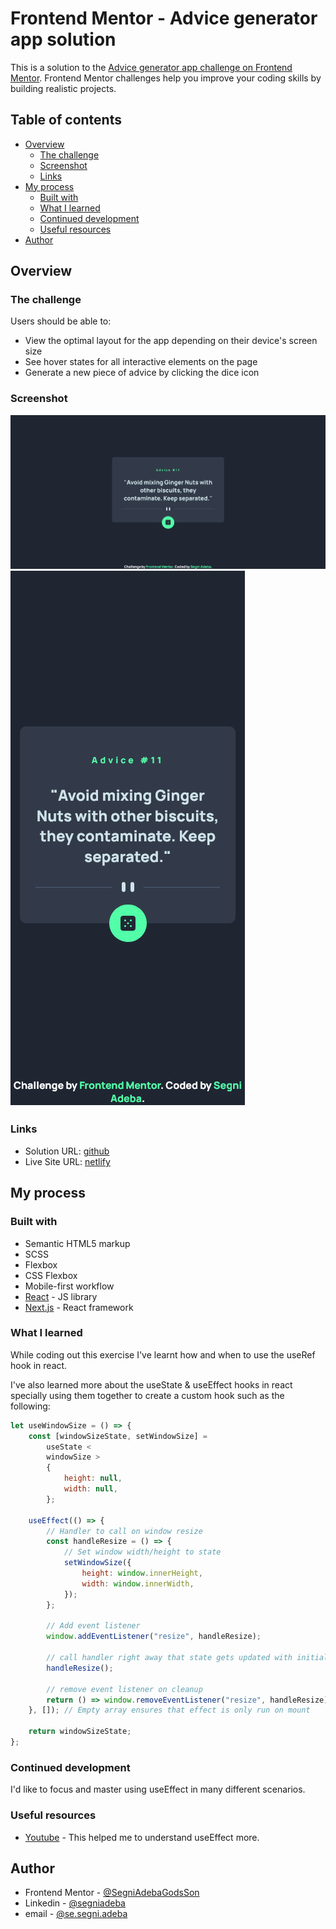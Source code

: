 # Frontend Mentor - Advice generator app solution

This is a solution to the [Advice generator app challenge on Frontend Mentor](https://www.frontendmentor.io/challenges/advice-generator-app-QdUG-13db). Frontend Mentor challenges help you improve your coding skills by building realistic projects.

## Table of contents

- [Overview](#overview)
  - [The challenge](#the-challenge)
  - [Screenshot](#screenshot)
  - [Links](#links)
- [My process](#my-process)
  - [Built with](#built-with)
  - [What I learned](#what-i-learned)
  - [Continued development](#continued-development)
  - [Useful resources](#useful-resources)
- [Author](#author)

## Overview

### The challenge

Users should be able to:

- View the optimal layout for the app depending on their device's screen size
- See hover states for all interactive elements on the page
- Generate a new piece of advice by clicking the dice icon

### Screenshot

![](./screenshot-mobile.png)
![](./screenshot-desktop.png)

### Links

- Solution URL: [github](https://github.com/SegniAdebaGodsSon/Frontend-Mentor/tree/master/Advice%20generator%20app/advice-generator-app)
- Live Site URL: [netlify](https://rad-pavlova-b640a3.netlify.app/)

## My process

### Built with

- Semantic HTML5 markup
- SCSS
- Flexbox
- CSS Flexbox
- Mobile-first workflow
- [React](https://reactjs.org/) - JS library
- [Next.js](https://nextjs.org/) - React framework

### What I learned

While coding out this exercise I've learnt how and when to use the useRef hook in react.

I've also learned more about the useState & useEffect hooks in react specially using them together to create a custom hook such as the following:

```js
let useWindowSize = () => {
	const [windowSizeState, setWindowSize] =
		useState <
		windowSize >
		{
			height: null,
			width: null,
		};

	useEffect(() => {
		// Handler to call on window resize
		const handleResize = () => {
			// Set window width/height to state
			setWindowSize({
				height: window.innerHeight,
				width: window.innerWidth,
			});
		};

		// Add event listener
		window.addEventListener("resize", handleResize);

		// call handler right away that state gets updated with initial window size
		handleResize();

		// remove event listener on cleanup
		return () => window.removeEventListener("resize", handleResize);
	}, []); // Empty array ensures that effect is only run on mount

	return windowSizeState;
};
```

### Continued development

I'd like to focus and master using useEffect in many different scenarios.

### Useful resources

- [Youtube](https://www.youtube.com/watch?v=j1ZRyw7OtZs) - This helped me to understand useEffect more.

## Author

- Frontend Mentor - [@SegniAdebaGodsSon](https://www.frontendmentor.io/profile/SegniAdebaGodsSon)
- Linkedin - [@segniadeba](https://www.linkedin.com/in/segniadeba/)
- email - [@se.segni.adeba](se.segni.adeba@gmail.com)
